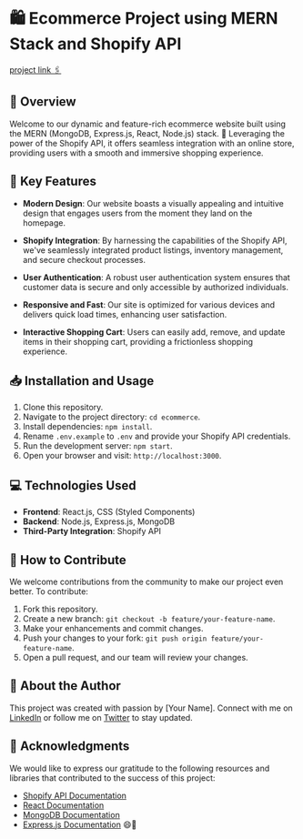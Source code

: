 # 🛍️ Ecommerce Project using MERN Stack and Shopify API

[project link 🖇️](https://nextjs-tailwind-amazona-final.vercel.app/)

## 🌟 Overview

Welcome to our dynamic and feature-rich ecommerce website built using the MERN (MongoDB, Express.js, React, Node.js) stack. 🚀 Leveraging the power of the Shopify API, it offers seamless integration with an online store, providing users with a smooth and immersive shopping experience.

## 🔑 Key Features

- **Modern Design**: Our website boasts a visually appealing and intuitive design that engages users from the moment they land on the homepage.

- **Shopify Integration**: By harnessing the capabilities of the Shopify API, we've seamlessly integrated product listings, inventory management, and secure checkout processes.

- **User Authentication**: A robust user authentication system ensures that customer data is secure and only accessible by authorized individuals.

- **Responsive and Fast**: Our site is optimized for various devices and delivers quick load times, enhancing user satisfaction.

- **Interactive Shopping Cart**: Users can easily add, remove, and update items in their shopping cart, providing a frictionless shopping experience.

## 📥 Installation and Usage

1. Clone this repository.
2. Navigate to the project directory: `cd ecommerce`.
3. Install dependencies: `npm install`.
4. Rename `.env.example` to `.env` and provide your Shopify API credentials.
5. Run the development server: `npm start`.
6. Open your browser and visit: `http://localhost:3000`.

## 💻 Technologies Used

- **Frontend**: React.js, CSS (Styled Components)
- **Backend**: Node.js, Express.js, MongoDB
- **Third-Party Integration**: Shopify API

## 🤝 How to Contribute

We welcome contributions from the community to make our project even better. To contribute:

1. Fork this repository.
2. Create a new branch: `git checkout -b feature/your-feature-name`.
3. Make your enhancements and commit changes.
4. Push your changes to your fork: `git push origin feature/your-feature-name`.
5. Open a pull request, and our team will review your changes.

## 👤 About the Author

This project was created with passion by [Your Name]. Connect with me on [LinkedIn](link_to_linkedin_profile) or follow me on [Twitter](link_to_twitter_profile) to stay updated.

## 🙏 Acknowledgments

We would like to express our gratitude to the following resources and libraries that contributed to the success of this project:

- [Shopify API Documentation](link_to_shopify_api_docs)
- [React Documentation](https://reactjs.org/docs/getting-started.html)
- [MongoDB Documentation](https://docs.mongodb.com/)
- [Express.js Documentation](https://expressjs.com/en/starter/installing.html)
 😄🎉
